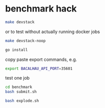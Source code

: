 # benchmark hack

```bash
make devstack
```
or to test without actually running docker jobs

```bash
make devstack-noop
```

```bash
go install
```

copy paste export commands, e.g.
```bash
export BACALHAU_API_PORT=35601
```

test one job

```bash
cd benchmark
bash submit.sh
```

```bash
bash explode.sh
```
